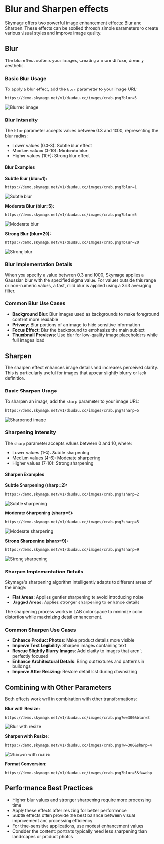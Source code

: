 # Blur and Sharpen effects

Skymage offers two powerful image enhancement effects: Blur and Sharpen. These effects can be applied through simple parameters to create various visual styles and improve image quality.

## Blur

The blur effect softens your images, creating a more diffuse, dreamy aesthetic.

### Basic Blur Usage

To apply a blur effect, add the `blur` parameter to your image URL:

```
https://demo.skymage.net/v1/daudau.cc/images/crab.png?blur=5
```
![Blurred image](https://demo.skymage.net/v1/daudau.cc/images/crab.png?blur=5)

### Blur Intensity

The `blur` parameter accepts values between 0.3 and 1000, representing the blur radius:

- Lower values (0.3-3): Subtle blur effect
- Medium values (3-10): Moderate blur
- Higher values (10+): Strong blur effect

#### Blur Examples

**Subtle Blur (blur=1):**
```
https://demo.skymage.net/v1/daudau.cc/images/crab.png?blur=1
```
![Subtle blur](https://demo.skymage.net/v1/daudau.cc/images/crab.png?blur=1)

**Moderate Blur (blur=5):**
```
https://demo.skymage.net/v1/daudau.cc/images/crab.png?blur=5
```
![Moderate blur](https://demo.skymage.net/v1/daudau.cc/images/crab.png?blur=5)

**Strong Blur (blur=20):**
```
https://demo.skymage.net/v1/daudau.cc/images/crab.png?blur=20
```
![Strong blur](https://demo.skymage.net/v1/daudau.cc/images/crab.png?blur=20)

### Blur Implementation Details

When you specify a value between 0.3 and 1000, Skymage applies a Gaussian blur with the specified sigma value. For values outside this range or non-numeric values, a fast, mild blur is applied using a 3×3 averaging filter.

### Common Blur Use Cases

- **Background Blur**: Blur images used as backgrounds to make foreground content more readable
- **Privacy**: Blur portions of an image to hide sensitive information
- **Focus Effect**: Blur the background to emphasize the main subject
- **Thumbnail Previews**: Use blur for low-quality image placeholders while full images load

## Sharpen

The sharpen effect enhances image details and increases perceived clarity. This is particularly useful for images that appear slightly blurry or lack definition.

### Basic Sharpen Usage

To sharpen an image, add the `sharp` parameter to your image URL:

```
https://demo.skymage.net/v1/daudau.cc/images/crab.png?sharp=5
```
![Sharpened image](https://demo.skymage.net/v1/daudau.cc/images/crab.png?sharp=5)

### Sharpening Intensity

The `sharp` parameter accepts values between 0 and 10, where:

- Lower values (1-3): Subtle sharpening
- Medium values (4-6): Moderate sharpening
- Higher values (7-10): Strong sharpening

#### Sharpen Examples

**Subtle Sharpening (sharp=2):**
```
https://demo.skymage.net/v1/daudau.cc/images/crab.png?sharp=2
```
![Subtle sharpening](https://demo.skymage.net/v1/daudau.cc/images/crab.png?sharp=2)

**Moderate Sharpening (sharp=5):**
```
https://demo.skymage.net/v1/daudau.cc/images/crab.png?sharp=5
```
![Moderate sharpening](https://demo.skymage.net/v1/daudau.cc/images/crab.png?sharp=5)

**Strong Sharpening (sharp=9):**
```
https://demo.skymage.net/v1/daudau.cc/images/crab.png?sharp=9
```
![Strong sharpening](https://demo.skymage.net/v1/daudau.cc/images/crab.png?sharp=9)

### Sharpen Implementation Details

Skymage's sharpening algorithm intelligently adapts to different areas of the image:

- **Flat Areas**: Applies gentler sharpening to avoid introducing noise
- **Jagged Areas**: Applies stronger sharpening to enhance details

The sharpening process works in LAB color space to minimize color distortion while maximizing detail enhancement.

### Common Sharpen Use Cases

- **Enhance Product Photos**: Make product details more visible
- **Improve Text Legibility**: Sharpen images containing text
- **Rescue Slightly Blurry Images**: Add clarity to images that aren't perfectly focused
- **Enhance Architectural Details**: Bring out textures and patterns in buildings
- **Improve After Resizing**: Restore detail lost during downsizing

## Combining with Other Parameters

Both effects work well in combination with other transformations:

**Blur with Resize:**
```
https://demo.skymage.net/v1/daudau.cc/images/crab.png?w=300&blur=3
```
![Blur with resize](https://demo.skymage.net/v1/daudau.cc/images/crab.png?w=300&blur=3)

**Sharpen with Resize:**
```
https://demo.skymage.net/v1/daudau.cc/images/crab.png?w=300&sharp=4
```
![Sharpen with resize](https://demo.skymage.net/v1/daudau.cc/images/crab.png?w=300&sharp=4)

**Format Conversion:**
```
https://demo.skymage.net/v1/daudau.cc/images/crab.png?blur=5&f=webp
```

## Performance Best Practices

- Higher blur values and stronger sharpening require more processing time
- Apply these effects after resizing for better performance
- Subtle effects often provide the best balance between visual improvement and processing efficiency
- For time-sensitive applications, use modest enhancement values
- Consider the content: portraits typically need less sharpening than landscapes or product photos
